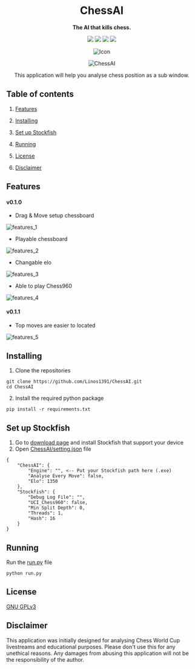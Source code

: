 <div align="center">

# ChessAI

**The AI that kills chess.**

![][chessai-shield]
[![][python-shield]][python-url]
[![][conda-shield]][conda-url]
[![][stockfish-shield]][stockfish-url]

[chessai-shield]: https://img.shields.io/badge/ChessAI-0.1.1-red
[python-shield]: https://img.shields.io/badge/Python-3.12+-yellow
[python-url]: https://www.python.org/downloads/
[conda-shield]: https://img.shields.io/badge/Anaconda-24.7+-grass
[conda-url]: https://www.anaconda.com/download
[stockfish-shield]: https://img.shields.io/badge/Stockfish-16+-green
[stockfish-url]: https://stockfishchess.org/download/

![Icon](assets/Icon128.png)

![ChessAI](assets/ChessAI.png)

This application will help you analyse chess position as a sub window.

</div>

## Table of contents

1. [Features](#features)

2. [Installing](#installing)

3. [Set up Stockfish](#set-up-stockfish)

4. [Running](#running)

5. [License](#license)

6. [Disclaimer](#disclaimer)

## Features

#### v0.1.0

- Drag & Move setup chessboard

![features_1](assets/features_1.gif)

- Playable chessboard

![features_2](assets/features_2.gif)

- Changable elo

![features_3](assets/features_3.gif)

- Able to play Chess960

![features_4](assets/features_4.gif)

#### v0.1.1

- Top moves are easier to located

![features_5](assets/features_5.gif)



## Installing

1. Clone the repositories

```
git clone https://github.com/Linos1391/ChessAI.git
cd ChessAI
```

2. Install the required python package

```
pip install -r requirements.txt
```

## Set up Stockfish

1. Go to [download page](https://stockfishchess.org/download/) and install Stockfish that support your device
2. Open [ChessAI/setting.json](ChessAI/setting.json) file
```
{
    "ChessAI": {
        "Engine": "", <-- Put your Stockfish path here (.exe)
        "Analyse Every Move": false,
        "Elo": 1350
    },
    "Stockfish": {
        "Debug Log File": "",
        "UCI_Chess960": false,
        "Min Split Depth": 0,
        "Threads": 1,
        "Hash": 16
    }
}
```

## Running

Run the [run.py](run.py) file

```
python run.py
```

## License

[GNU GPLv3](LICENSE)

## Disclaimer

This application was initially designed for analysing Chess World Cup livestreams and educational purposes. Please don't use this for any unethical reasons. Any damages from abusing this application will not be the responsibility of the author.
